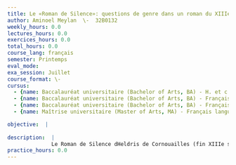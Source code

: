 ```yaml
---
title: Le «Roman de Silence»: questions de genre dans un roman du XIIIe siècle
author: Aminoel Meylan  \-  32B0132
weekly_hours: 0.0
lectures_hours: 0.0
exercices_hours: 0.0
total_hours: 0.0
course_lang: français
semester: Printemps
eval_mode: 
exa_session: Juillet
course_format: \-
cursus:
  - {name: Baccalauréat universitaire (Bachelor of Arts, BA) - H. et c. du Moyen Age, type: N/A, credits: \-}
  - {name: Baccalauréat universitaire (Bachelor of Arts, BA) - Français moderne, type: N/A, credits: \-}
  - {name: Baccalauréat universitaire (Bachelor of Arts, BA) - Français médiéval, type: N/A, credits: \-}
  - {name: Maîtrise universitaire (Master of Arts, MA) - Français langue étrangère, type: N/A, credits: \-}

objective:  |
            
description:  |
              Le Roman de Silence dHeldris de Cornouailles (fin XIIIe s.) a, dès les années 80, suscité un vif intérêt au sein des études féministes et queer, principalement outre-Manche et outre-Atlantique. Pour autant, ces analyses nont pas toujours su replacer le roman dans son contexte et en tirer une analyse satisfaisante, nous offrant aujourdhui un objet détude idéal et fascinant dans une perspective détude de la littérature médiévale au regard de la critique féministe, des Gender et Queer Studies. Le roman raconte les péripéties dune jeune femme élevée comme un jeune garçon, amenée à se déguiser en jongleur, puis en chevalier. Elle, il (iel ?) est si convaicant·e que personne ne la·le démasque, à lexception de Merlin qui révélera cette identité cachée, lui restituant une identité féminine. Les catégories de genre, de sexe et de sexualité se trouvent ainsi bouleversées par la·le protagoniste soutenant ainsi lémergence dune identité trouble, indécise mais en même temps merveilleuse. Cest dans cette perspective que le roman sera abordé, à la fois au prisme des études sur la performativité du genre, sur lhomosexualité féminine, et plus généralement à la lumière des Gender et Queer Studies.
practice_hours: 0.0
---
```


